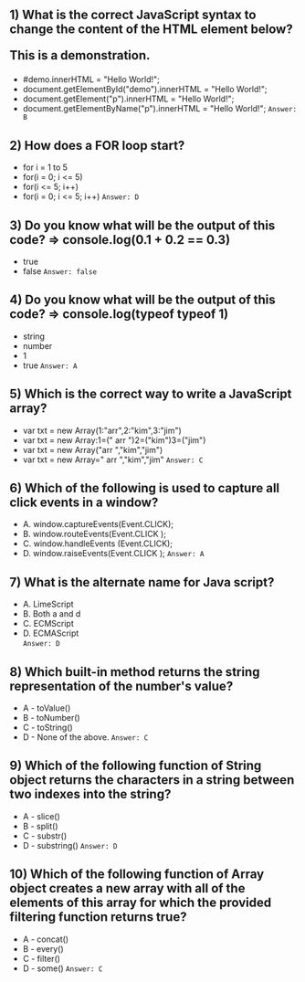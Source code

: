 ## 1) What is the correct JavaScript syntax to change the content of the HTML element below? <p id="demo">This is a demonstration.</p>
- #demo.innerHTML = "Hello World!";
- document.getElementById("demo").innerHTML = "Hello World!";
- document.getElement("p").innerHTML = "Hello World!";
- document.getElementByName("p").innerHTML = "Hello World!";
``
Answer: B
``
## 2) How does a FOR loop start?
- for i = 1 to 5
- for(i = 0; i <= 5)
- for(i <= 5; i++)
- for(i = 0; i <= 5; i++)
``
Answer: D
``
## 3) Do you know what will be the output of this code? => console.log(0.1 + 0.2 == 0.3)
- true
- false
``
Answer: false
``
## 4) Do you know what will be the output of this code? => console.log(typeof typeof 1)
- string
- number
- 1
- true
``
Answer: A
``
## 5) Which is the correct way to write a JavaScript array?
- var txt = new Array(1:"arr",2:"kim",3:"jim")
- var txt = new Array:1=(" arr ")2=("kim")3=("jim")
- var txt = new Array("arr ","kim","jim")
- var txt = new Array=" arr ","kim","jim"
``
Answer: C
``
## 6) Which of the following is used to capture all click events in a window?
- A. window.captureEvents(Event.CLICK); 
- B. window.routeEvents(Event.CLICK );
- C. window.handleEvents (Event.CLICK);
- D. window.raiseEvents(Event.CLICK );
``
Answer: A
``
## 7) What is the alternate name for Java script?
- A. LimeScript
- B. Both a and d
- C. ECMScript
- D. ECMAScript  
``
Answer: D
``
## 8) Which built-in method returns the string representation of the number's value?
- A - toValue()
- B - toNumber()
- C - toString()
- D - None of the above.
``
Answer: C
``
## 9) Which of the following function of String object returns the characters in a string between two indexes into the string?
- A - slice()
- B - split()
- C - substr()
- D - substring()
``
Answer: D
``
## 10) Which of the following function of Array object creates a new array with all of the elements of this array for which the provided filtering function returns true?
- A - concat()
- B - every()
- C - filter()
- D - some()
``
Answer: C
``